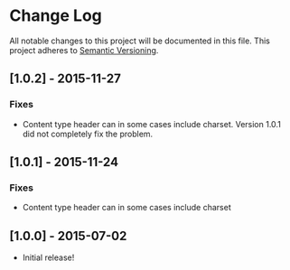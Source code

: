 # Change Log
All notable changes to this project will be documented in this file.
This project adheres to [Semantic Versioning](http://semver.org/).

## [1.0.2] - 2015-11-27
### Fixes
- Content type header can in some cases include charset. Version 1.0.1 did not completely fix the problem.

## [1.0.1] - 2015-11-24
### Fixes
- Content type header can in some cases include charset

## [1.0.0] - 2015-07-02
- Initial release!
